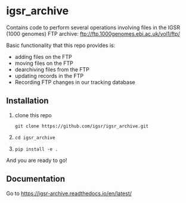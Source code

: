 # igsr_archive
Contains code to perform several operations involving files in the IGSR (1000 genomes) FTP archive: ftp://ftp.1000genomes.ebi.ac.uk/vol1/ftp/

Basic functionality that this repo provides is:

* adding files on the FTP
* moving files on the FTP
* dearchiving files from the FTP
* updating records in the FTP
* Recording FTP changes in our tracking database

## Installation

1. clone this repo

    `git clone https://github.com/igsr/igsr_archive.git`

1. `cd igsr_archive`

1. `pip install -e .`

And you are ready to go!

## Documentation

Go to https://igsr-archive.readthedocs.io/en/latest/